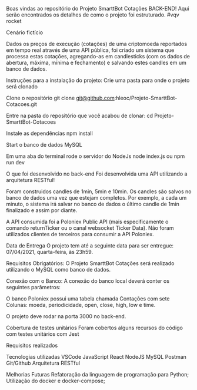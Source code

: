 Boas vindas ao repositório do Projeto SmarttBot Cotações BACK-END!
Aqui serão encontrados os detalhes de como o projeto foi estruturado. #vqv rocket

Cenário fictício

Dados os preços de execução (cotações) de uma criptomoeda reportados em tempo real
através de uma API pública, foi criado um sistema que processa estas cotações,
agregando-as em candlesticks (com os dados de abertura, máxima, mínima e fechamento) e salvando estes candles em um banco de dados.


Instruções para a instalação do projeto:
Crie uma pasta para onde o projeto será clonado

Clone o repositório
git clone git@github.com:hleoc/Projeto-SmarttBot-Cotacoes.git

Entre na pasta do repositório que você acabou de clonar:
cd Projeto-SmarttBot-Cotacoes

Instale as dependências
npm install

Start o banco de dados MySQL


Em uma aba do terminal rode o servidor do NodeJs
node index.js ou npm run dev

O que foi desenvolvido no back-end
Foi desenvolvida uma API utilizando a arquitetura RESTful!

Foram construidos candles de 1min, 5min e 10min. Os candles são salvos no
banco de dados uma vez que estejam completos. Por exemplo, a cada um minuto, o sistema irá salvar no banco de dados o último candle de 1min finalizado e assim por diante.

A API consumida foi a Poloniex Public API (mais especificamente o
comando returnTicker ou o canal websocket Ticker Data). Não foram utilizados clientes de
terceiros para consumir a API Poloniex.

Data de Entrega
O projeto tem até a seguinte data para ser entregue: 07/04/2021, quarta-feira, às 23h59.

Requisitos Obrigatórios:
O Projeto SmarttBot Cotações será realizado utilizando o MySQL como banco de dados.

Conexão com o Banco:
A conexão do banco local deverá conter os seguintes parâmetros:



O banco Poloniex possui uma tabela chamada Contações com sete Colunas: moeda, periodicidade, open, close, high, low e time.

O projeto deve rodar na porta 3000 no back-end.

Cobertura de testes unitários
Foram cobertos alguns recursos do código com testes unitários com Jest


Requisitos realizados




Tecnologias utilizadas
VSCode
JavaScript
React
NodeJS
MySQL
Postman
Git/Github
Arquitetura RESTful


Melhorias Futuras
Refatoração da linguagem de programação para Python;
Utilização do docker e docker-compose;


